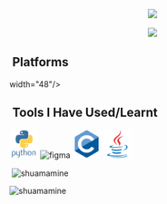 <p align="center">
  <img src="https://capsule-render.vercel.app/api?type=rounded-&color=0:c2e59c,100:64b3f4&text=Hello%20Everyone!&fontColor=271b67&height=100&section=header"/>
</p>

<p align="center">
      <img src="https://media.tenor.com/gWrScqSRus8AAAAC/twilight-spyxfamily-glasses.gif"/>
</p>
  <h2> &nbsp;Platforms</h2>
<p align="left"> 
width="48"/>
  </p>
<h2> &nbsp;Tools I Have Used/Learnt</h2>
<p align="left"> 
  <img src="https://raw.githubusercontent.com/devicons/devicon/master/icons/python/python-original-wordmark.svg" alt="python" width="50" height="50" />
  <img src="https://cdn.jsdelivr.net/gh/devicons/devicon/icons/figma/figma-original.svg" alt="figma" width="50" height="50"/>
  <img src="https://raw.githubusercontent.com/devicons/devicon/master/icons/c/c-original.svg" alt="c" width="50" height="50"/>
  <img src="https://raw.githubusercontent.com/devicons/devicon/master/icons/java/java-original.svg" alt="java" width="50" height="50"/>
  </p>
<p>&nbsp;<img align="center" src="https://github-readme-stats.vercel.app/api?username=shuamamine&show_icons=true&locale=en" alt="shuamamine" /><p><img align="left" src="https://github-readme-stats.vercel.app/api/top-langs?username=shuamamine&show_icons=true&locale=en&layout=compact" align="center" alt="shuamamine" /></p></p>
<!--
**shuamamine/shuamamine** is a ✨ _special_ ✨ repository because its `README.md` (this file) appears on your GitHub profile.

Here are some ideas to get you started:

- 🔭 I’m currently working on ...
- 🌱 I’m currently learning ...
- 👯 I’m looking to collaborate on ...
- 🤔 I’m looking for help with ...
- 💬 Ask me about ...
- 📫 How to reach me: ...
- 😄 Pronouns: ...
- ⚡ Fun fact: ...
-->
